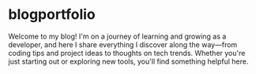 # blogportfolio
Welcome to my blog! I'm on a journey of learning and growing as a developer, and here I share everything I discover along the way—from coding tips and project ideas to thoughts on tech trends. Whether you're just starting out or exploring new tools, you'll find something helpful here.
